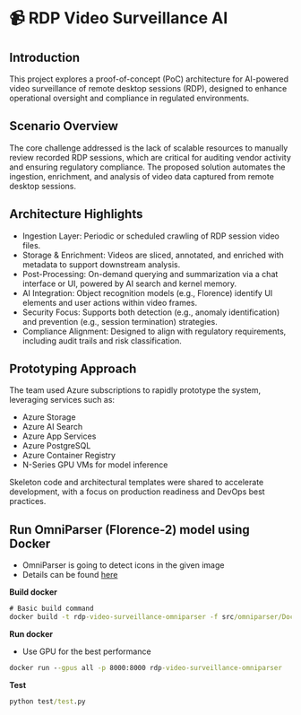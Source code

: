 # 📹 RDP Video Surveillance AI

## Introduction

This project explores a proof-of-concept (PoC) architecture for AI-powered video surveillance of remote desktop sessions (RDP), designed to enhance operational oversight and compliance in regulated environments.

## Scenario Overview

The core challenge addressed is the lack of scalable resources to manually review recorded RDP sessions, which are critical for auditing vendor activity and ensuring regulatory compliance. The proposed solution automates the ingestion, enrichment, and analysis of video data captured from remote desktop sessions.

## Architecture Highlights

 - Ingestion Layer: Periodic or scheduled crawling of RDP session video files.
- Storage & Enrichment: Videos are sliced, annotated, and enriched with metadata to support downstream analysis.
- Post-Processing: On-demand querying and summarization via a chat interface or UI, powered by AI search and kernel memory.
- AI Integration: Object recognition models (e.g., Florence) identify UI elements and user actions within video frames.
- Security Focus: Supports both detection (e.g., anomaly identification) and prevention (e.g., session termination) strategies.
- Compliance Alignment: Designed to align with regulatory requirements, including audit trails and risk classification.

## Prototyping Approach

The team used Azure subscriptions to rapidly prototype the system, leveraging services such as:

- Azure Storage
- Azure AI Search
- Azure App Services
- Azure PostgreSQL
- Azure Container Registry
- N-Series GPU VMs for model inference

Skeleton code and architectural templates were shared to accelerate development, with a focus on production readiness and DevOps best practices.

## Run OmniParser (Florence-2) model using Docker

 - OmniParser is going to detect icons in the given image 
 - Details can be found [here](https://github.com/microsoft/OmniParser)

**Build docker**

```cmd
# Basic build command
docker build -t rdp-video-surveillance-omniparser -f src/omniparser/Dockerfile src/omniparser
```

**Run docker**

 - Use GPU for the best performance

```cmd
docker run --gpus all -p 8000:8000 rdp-video-surveillance-omniparser
```

**Test**

```cmd
python test/test.py
```



